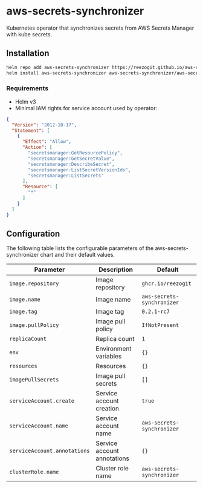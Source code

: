 # aws-secrets-synchronizer

Kubernetes operator that synchronizes secrets from AWS Secrets Manager with kube secrets.

## Installation

```bash
helm repo add aws-secrets-synchronizer https://reezogit.github.io/aws-secrets-synchronizer
helm install aws-secrets-synchronizer aws-secrets-synchronizer/aws-secrets-synchronizer
```

### Requirements

- Helm v3
- Minimal IAM rights for service account used by operator:

```json
{
  "Version": "2012-10-17",
  "Statement": [
    {
      "Effect": "Allow",
      "Action": [
        "secretsmanager:GetResourcePolicy",
        "secretsmanager:GetSecretValue",
        "secretsmanager:DescribeSecret",
        "secretsmanager:ListSecretVersionIds",
        "secretsmanager:ListSecrets"
      ],
      "Resource": [
        "*"
      ]
    }
  ]
}
```

## Configuration

The following table lists the configurable parameters of the aws-secrets-synchronizer chart and their default values.

| Parameter                    | Description                 | Default                    |
|------------------------------|-----------------------------|----------------------------|
| `image.repository`           | Image repository            | `ghcr.io/reezogit`         |
| `image.name`                 | Image name                  | `aws-secrets-synchronizer` |
| `image.tag`                  | Image tag                   | `0.2.1-rc7`                    |
| `image.pullPolicy`           | Image pull policy           | `IfNotPresent`             |
| `replicaCount`               | Replica count               | `1`                        |
| `env`                        | Environment variables       | `{}`                       |
| `resources`                  | Resources                   | `{}`                       |
| `imagePullSecrets`           | Image pull secrets          | `[]`                       |
| `serviceAccount.create`      | Service account creation    | `true`                     |
| `serviceAccount.name`        | Service account name        | `aws-secrets-synchronizer` |
| `serviceAccount.annotations` | Service account annotations | `{}`                       |
| `clusterRole.name`           | Cluster role name           | `aws-secrets-synchronizer` |
